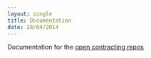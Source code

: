 ```yaml
---
layout: single
title: Documentation
date: 28/04/2014
---
```

Documentation for the [open contracting repos](https://github.com/open-contracting)
